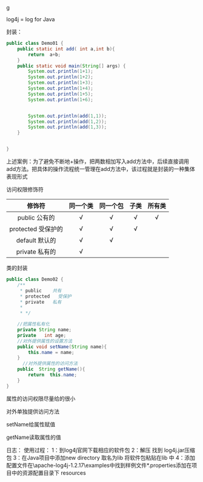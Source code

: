 g



log4j = log for  Java



封装：

```java
public class Demo01 {
    public static int add( int a,int b){
        return  a+b;
    }
    public static void main(String[] args) {
        System.out.println(1+1);
        System.out.println(1+2);
        System.out.println(1+3);
        System.out.println(1+4);
        System.out.println(1+5);
        System.out.println(1+6);


        System.out.println(add(1,1));
        System.out.println(add(1,2));
        System.out.println(add(1,3));
    }


}
```

上述案例：为了避免不断地+操作，把两数相加写入add方法中，后续直接调用add方法。把具体的操作流程统一管理在add方法中，该过程就是封装的一种集体表现形式



访问权限修饰符

|        修饰符        | 同一个类 | 同一个包 | 子类 | 所有类 |
| :------------------: | :------: | :------: | :--: | :----: |
|   public   公有的    |    √     |    √     |  √   |   √    |
| protected   受保护的 |    √     |    √     |  √   |        |
|   default  默认的    |    √     |    √     |      |        |
|  private    私有的   |    √     |          |      |        |

类的封装

```java
public class Demo02 {
    /**
     * public    共有
     * protected   受保护
     * private   私有
     *
     * */

	//把属性私有化
    private String name;
    private   int age;
    //对外提供属性的设置方法
    public void setName(String name){
        this.name = name;
    }
      //对外提供属性的访问方法
    public  String getName(){
        return  this.name;
    }
}
```

属性的访问权限尽量给的很小

对外单独提供访问方法

setName给属性赋值

getName读取属性的值

日志：
使用过程：
    1：到log4j官网下载相应的软件包
    2：解压 找到 log4j.jar压缩包
    3：在Java项目中添加new  directory 取名为lib  将软件包粘贴在lib 中
    4：添加配置文件在\apache-log4j-1.2.17\examples中找到样例文件*.properties添加在项目中的资源配置目录下 resources
